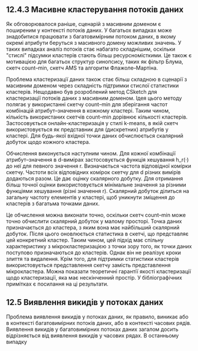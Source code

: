 ## 12.4.3 Масивне кластерування потоків даних

Як обговорювалося раніше, сценарій з масивним доменом є поширеним у контексті потоків даних. У багатьох випадках може знадобитися працювати з багатовимірним потоком даних, в якому окремі атрибути беруться з масивного домену можливих значень. У таких випадках аналіз потоків стає набагато складнішим, оскільки "стислі" підсумки кластерів стають більш ресурсномісткими. Це також є мотивацією для багатьох структур синопсису, таких як фільтр Блума, скетч count–min, скетч AMS та алгоритм Флажоле–Мартіна.

Проблема кластеризації даних також стає більш складною в сценарії з масивним доменом через складність підтримки стислої статистики кластерів. Нещодавно був розроблений метод CSketch для кластеризації потоків даних з масивним доменом. Ідея цього методу полягає у використанні скетчу count–min для зберігання частот комбінацій атрибут–значення в кожному кластері. Таким чином, кількість використаних скетчів count–min дорівнює кількості кластерів. Застосовується онлайн-кластеризація у стилі k-means, в якій скетч використовується як представник для (дискретних) атрибутів у кластері. Для будь-якої вхідної точки даних обчислюється скалярний добуток щодо кожного кластера.

Обчислення виконується наступним чином. Для кожної комбінації атрибут–значення в d-вимірах застосовується функція хешування h_r(·) до неї для певного значення r. Визначається частота відповідної комірки скетчу. Частоти всіх відповідних комірок скетчу для d різних вимірів додаються разом. Це дає оцінку скалярного добутку. Для отримання більш точної оцінки використовується мінімальне значення за різними функціями хешування (різні значення r). Скалярний добуток ділиться на загальну частоту елементів у кластері, щоб уникнути зміщення до кластерів з багатьма точками даних.

Це обчислення можна виконати точно, оскільки скетч count–min може точно обчислити скалярний добуток у малому просторі. Точка даних призначається до кластера, з яким вона має найбільший скалярний добуток. Після цього оновлюється статистика в скетчі, що представляє цей конкретний кластер. Таким чином, цей підхід має спільну характеристику з мікрокластеризацією з точки зору того, як точки даних поступово призначаються до кластерів. Однак він не реалізує кроки злиття та видалення. Крім того, для підтримки статистики кластерів використовується представлення скетчу замість представлення мікрокластера. Можна показати теоретичні гарантії якості кластеризації щодо кластеризації, яка має нескінченний простір. У бібліографічних примітках є посилання на ці результати.

## 12.5 Виявлення викидів у потоках даних

Проблема виявлення викидів у потоках даних, як правило, виникає або в контексті багатовимірних потоків даних, або в контексті часових рядів. Виявлення викидів у багатовимірних потоках даних загалом досить відрізняється від виявлення викидів у часових рядах. В останньому випадку